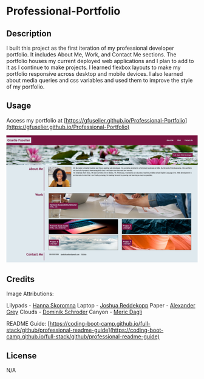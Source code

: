 # Professional-Portfolio

## Description

I built this project as the first iteration of my professional developer portfolio. It includes About Me, Work, and Contact Me sections. The portfolio houses my current deployed web applications and I plan to add to it as I continue to make projects. I learned flexbox layouts to make my portfolio responsive across desktop and mobile devices. I also learned about media queries and css variables and used them to improve the style of my portfolio.

## Usage

Access my portfolio at [https://gfuselier.github.io/Professional-Portfolio](https://gfuselier.github.io/Professional-Portfolio)

![screenshot of the portfolio](assets/images/portfolio-screenshot.png)

## Credits
Image Attributions:

Lilypads - [Hanna Skoromna](https://unsplash.com/photos/SQ57KVVBnKE)
Laptop - [Joshua Reddekopp](https://unsplash.com/photos/SyYmXSDnJ54?utm_source=unsplash&utm_medium=referral&utm_content=creditCopyText)
Paper - [Alexander Grey](https://unsplash.com/photos/WqPAETBU2G8)
Clouds - [Dominik Schroder](https://unsplash.com/photos/FIKD9t5_5zQ)
Canyon - [Meric Dagli](https://unsplash.com/photos/5FluaSxz_UA)

README Guide: [https://coding-boot-camp.github.io/full-stack/github/professional-readme-guide](https://coding-boot-camp.github.io/full-stack/github/professional-readme-guide)   

## License

N/A
